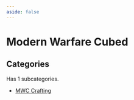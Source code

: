 ```yaml
---
aside: false
---
```



# Modern Warfare Cubed

## Categories

Has 1 subcategories.

* [MWC Crafting](./crafting_station.md)

